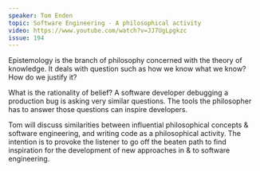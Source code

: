 ```yaml
---
speaker: Tom Enden
topic: Software Engineering - A philosophical activity
video: https://www.youtube.com/watch?v=JJ7UgLpgkzc
issue: 194
---
```


Epistemology is the branch of philosophy concerned with the theory of knowledge. It deals with question such as how we know what we know? How do we justify it?

What is the rationality of belief? A software developer debugging a production bug is asking very similar questions. The tools the philosopher has to answer those questions can inspire developers.

Tom will discuss similarities between influential philosophical concepts & software engineering, and writing code as a philosophical activity. The intention is to provoke the listener to go off the beaten path to find inspiration for the development of new approaches in & to software engineering.

